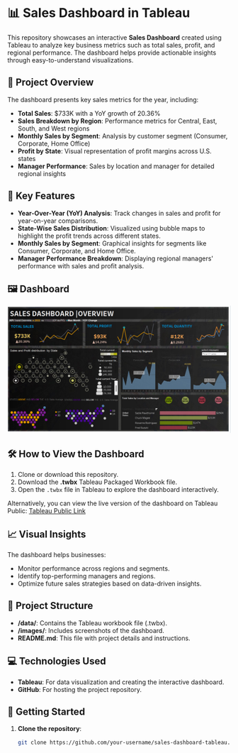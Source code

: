 # 📊 Sales Dashboard in Tableau

This repository showcases an interactive **Sales Dashboard** created using Tableau to analyze key business metrics such as total sales, profit, and regional performance. The dashboard helps provide actionable insights through easy-to-understand visualizations.

## 📝 Project Overview

The dashboard presents key sales metrics for the year, including:
- **Total Sales**: $733K with a YoY growth of 20.36%
- **Sales Breakdown by Region**: Performance metrics for Central, East, South, and West regions
- **Monthly Sales by Segment**: Analysis by customer segment (Consumer, Corporate, Home Office)
- **Profit by State**: Visual representation of profit margins across U.S. states
- **Manager Performance**: Sales by location and manager for detailed regional insights

## 🔑 Key Features
- **Year-Over-Year (YoY) Analysis**: Track changes in sales and profit for year-on-year comparisons.
- **State-Wise Sales Distribution**: Visualized using bubble maps to highlight the profit trends across different states.
- **Monthly Sales by Segment**: Graphical insights for segments like Consumer, Corporate, and Home Office.
- **Manager Performance Breakdown**: Displaying regional managers' performance with sales and profit analysis.

## 🖼️ Dashboard
![Sales Dashboard](https://github.com/afshan5225/Sales-Dashboard/blob/main/Sales_dashboard.png)

## 🛠️ How to View the Dashboard
1. Clone or download this repository.
2. Download the **.twbx** Tableau Packaged Workbook file.
3. Open the `.twbx` file in Tableau to explore the dashboard interactively.

Alternatively, you can view the live version of the dashboard on Tableau Public: [Tableau Public Link](https://public.tableau.com/app/profile/yourprofile)

## 📈 Visual Insights
The dashboard helps businesses:
- Monitor performance across regions and segments.
- Identify top-performing managers and regions.
- Optimize future sales strategies based on data-driven insights.

## 📂 Project Structure
- **/data/**: Contains the Tableau workbook file (.twbx).
- **/images/**: Includes screenshots of the dashboard.
- **README.md**: This file with project details and instructions.

## 💻 Technologies Used
- **Tableau**: For data visualization and creating the interactive dashboard.
- **GitHub**: For hosting the project repository.

## 🚀 Getting Started
1. **Clone the repository**:
   ```bash
   git clone https://github.com/your-username/sales-dashboard-tableau.git
